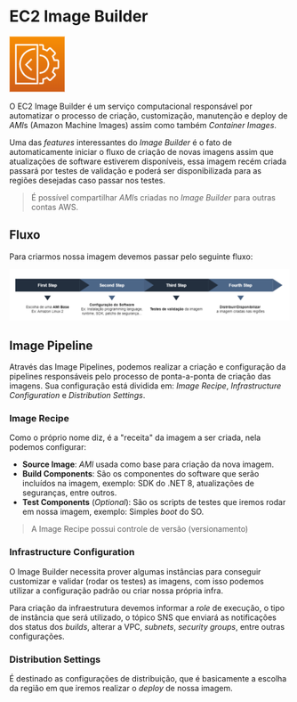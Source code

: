 # EC2 Image Builder

<img height=100px; alt="ec2-image-builder" src="../../../../images/ec2-image-builder.png" />

O EC2 Image Builder é um serviço computacional responsável por automatizar o processo de criação, customização, manutenção e deploy de *AMI*s (Amazon Machine Images) assim como também *Container Images*.

Uma das *features* interessantes do *Image Builder* é o fato de automaticamente iniciar o fluxo de criação de novas imagens assim que atualizações de software estiverem disponíveis, essa imagem recém criada passará por testes de validação e poderá ser disponibilizada para as regiões desejadas caso passar nos testes.

> É possível compartilhar *AMI*s criadas no *Image Builder* para outras contas AWS.

## Fluxo

Para criarmos nossa imagem devemos passar pelo seguinte fluxo:

![ec2-image-builder-flow](../../../../diagrams/ec2-image-builder-flow.drawio.png)

## Image Pipeline

Através das Image Pipelines, podemos realizar a criação e configuração da pipelines responsáveis pelo processo de ponta-a-ponta de criação das imagens. Sua configuração está dividida em: *Image Recipe*, *Infrastructure Configuration* e *Distribution Settings*.

### Image Recipe

Como o próprio nome diz, é a "receita" da imagem a ser criada, nela podemos configurar:

- **Source Image**: *AMI* usada como base para criação da nova imagem.
- **Build Components**: São os componentes do software que serão incluídos na imagem, exemplo: SDK do .NET 8, atualizações de seguranças, entre outros.
- **Test Components** (*Optional*): São os scripts de testes que iremos rodar em nossa imagem, exemplo: Simples *boot* do SO.

> A Image Recipe possui controle de versão (versionamento)

### Infrastructure Configuration

O Image Builder necessita prover algumas instâncias para conseguir customizar e validar (rodar os testes) as imagens, com isso podemos utilizar a configuração padrão ou criar nossa própria infra.

Para criação da infraestrutura devemos informar a *role* de execução, o tipo de instância que será utilizado, o tópico SNS que enviará as notificações dos status dos *builds*, alterar a VPC, *subnets*, *security groups*, entre outras configurações.

### Distribution Settings

É destinado as configurações de distribuição, que é basicamente a escolha da região em que iremos realizar o *deploy* de nossa imagem.